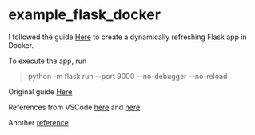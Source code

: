 # example_flask_docker

I followed the guide [Here](https://dev.to/pacheco/dockerize-a-flask-app-and-debug-with-vscode-34i1) to create a dynamically refreshing Flask app in Docker.

To execute the app, run 

> python -m flask run --port 9000 --no-debugger --no-reload

Original guide [Here](https://github.com/microsoft/vscode-remote-try-python)

References from VSCode [here](https://code.visualstudio.com/docs/containers/quickstart-python) and [here](https://code.visualstudio.com/docs/remote/containers-tutorial)

Another [reference](https://towardsdatascience.com/creating-a-better-dashboard-with-python-dash-and-plotly-80dfb4269882)